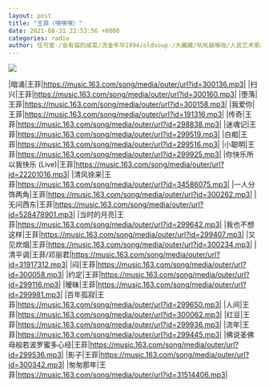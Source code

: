 ```yaml
---
layout: post
title: "王菲（嘿嘿嘿）"
date: 2021-08-31 22:53:56 +0800
categories: radio
author: 任可爱-/会有猫的咸菜/流金年华1994/oldsoup-/大藏藏/吼吼破喉咙/人民艺术家赵四s/最正经名字
---
```

![]({{site.baseurl}}/images/cover_20210831.jpg)

|暗涌|王菲|https://music.163.com/song/media/outer/url?id=300136.mp3|
|扫兴|王菲|https://music.163.com/song/media/outer/url?id=300160.mp3|
|堕落|王菲|https://music.163.com/song/media/outer/url?id=300158.mp3|
|我爱你|王菲|https://music.163.com/song/media/outer/url?id=191316.mp3|
|传奇|王菲|https://music.163.com/song/media/outer/url?id=298838.mp3|
|迷魂记|王菲|https://music.163.com/song/media/outer/url?id=299519.mp3|
|白痴|王菲|https://music.163.com/song/media/outer/url?id=299516.mp3|
|小聪明|王菲|https://music.163.com/song/media/outer/url?id=299925.mp3|
|你快乐所以我快乐 (Live)|王菲|https://music.163.com/song/media/outer/url?id=22201016.mp3|
|清风徐来|王菲|https://music.163.com/song/media/outer/url?id=34586075.mp3|
|一人分饰两角|王菲|https://music.163.com/song/media/outer/url?id=300262.mp3|
|无问西东|王菲|https://music.163.com/song/media/outer/url?id=528478901.mp3|
|当时的月亮|王菲|https://music.163.com/song/media/outer/url?id=299642.mp3|
|我也不想这样|王菲|https://music.163.com/song/media/outer/url?id=299407.mp3|
|又见炊烟|王菲|https://music.163.com/song/media/outer/url?id=300234.mp3|
|清平调|王菲/邓丽君|https://music.163.com/song/media/outer/url?id=31917312.mp3|
|闷|王菲|https://music.163.com/song/media/outer/url?id=300058.mp3|
|约定|王菲|https://music.163.com/song/media/outer/url?id=299116.mp3|
|暧昧|王菲|https://music.163.com/song/media/outer/url?id=299981.mp3|
|百年孤寂|王菲|https://music.163.com/song/media/outer/url?id=299650.mp3|
|人间|王菲|https://music.163.com/song/media/outer/url?id=300062.mp3|
|红豆|王菲|https://music.163.com/song/media/outer/url?id=299936.mp3|
|流年|王菲|https://music.163.com/song/media/outer/url?id=299445.mp3|
|佛说圣佛母般若波罗蜜多心经|王菲|https://music.163.com/song/media/outer/url?id=299536.mp3|
|影子|王菲|https://music.163.com/song/media/outer/url?id=300342.mp3|
|匆匆那年|王菲|https://music.163.com/song/media/outer/url?id=31514406.mp3|

